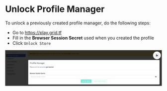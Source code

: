 
# Unlock Profile Manager

To unlock a previously created profile manager, do the following steps: 

- Go to https://play.grid.tf
- Fill in the **Browser Session Secret** used when you created the profile
- Click `Unlock Store`

![](img/pro_manager2.png)
